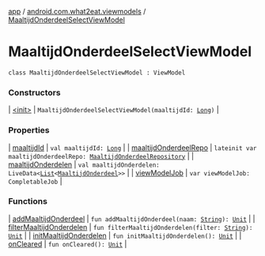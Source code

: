 [app](../../index.md) / [android.com.what2eat.viewmodels](../index.md) / [MaaltijdOnderdeelSelectViewModel](./index.md)

# MaaltijdOnderdeelSelectViewModel

`class MaaltijdOnderdeelSelectViewModel : ViewModel`

### Constructors

| [&lt;init&gt;](-init-.md) | `MaaltijdOnderdeelSelectViewModel(maaltijdId: `[`Long`](https://kotlinlang.org/api/latest/jvm/stdlib/kotlin/-long/index.html)`)` |

### Properties

| [maaltijdId](maaltijd-id.md) | `val maaltijdId: `[`Long`](https://kotlinlang.org/api/latest/jvm/stdlib/kotlin/-long/index.html) |
| [maaltijdOnderdeelRepo](maaltijd-onderdeel-repo.md) | `lateinit var maaltijdOnderdeelRepo: `[`MaaltijdOnderdeelRepository`](../../android.com.what2eat.repositories/-maaltijd-onderdeel-repository/index.md) |
| [maaltijdOnderdelen](maaltijd-onderdelen.md) | `val maaltijdOnderdelen: LiveData<`[`List`](https://kotlinlang.org/api/latest/jvm/stdlib/kotlin.collections/-list/index.html)`<`[`MaaltijdOnderdeel`](../../android.com.what2eat.model/-maaltijd-onderdeel/index.md)`>>` |
| [viewModelJob](view-model-job.md) | `var viewModelJob: CompletableJob` |

### Functions

| [addMaaltijdOnderdeel](add-maaltijd-onderdeel.md) | `fun addMaaltijdOnderdeel(naam: `[`String`](https://kotlinlang.org/api/latest/jvm/stdlib/kotlin/-string/index.html)`): `[`Unit`](https://kotlinlang.org/api/latest/jvm/stdlib/kotlin/-unit/index.html) |
| [filterMaaltijdOnderdelen](filter-maaltijd-onderdelen.md) | `fun filterMaaltijdOnderdelen(filter: `[`String`](https://kotlinlang.org/api/latest/jvm/stdlib/kotlin/-string/index.html)`): `[`Unit`](https://kotlinlang.org/api/latest/jvm/stdlib/kotlin/-unit/index.html) |
| [initMaaltijdOnderdelen](init-maaltijd-onderdelen.md) | `fun initMaaltijdOnderdelen(): `[`Unit`](https://kotlinlang.org/api/latest/jvm/stdlib/kotlin/-unit/index.html) |
| [onCleared](on-cleared.md) | `fun onCleared(): `[`Unit`](https://kotlinlang.org/api/latest/jvm/stdlib/kotlin/-unit/index.html) |

